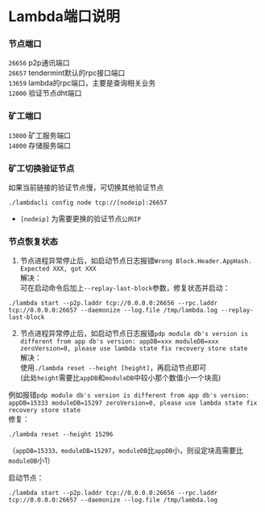 # Lambda端口说明

### 节点端口
`26656` p2p通讯端口  
`26657` tendermint默认的rpc接口端口  
`13659` lambda的rpc端口，主要是查询相关业务   
`12000` 验证节点dht端口   

### 矿工端口 
`13000` 矿工服务端口  
`14000` 存储服务端口

### 矿工切换验证节点
如果当前链接的验证节点慢，可切换其他验证节点
```
./lambdacli config node tcp://[nodeip]:26657
```  
        
- `[nodeip]` 为需要更换的验证节点`公网IP`

### 节点恢复状态
1. 节点进程异常停止后，如启动节点日志报错`Wrong Block.Header.AppHash.  Expected XXX, got XXX`  
解决：  
可在启动命令后加上`--replay-last-block`参数，修复状态并启动：
``` 
./lambda start --p2p.laddr tcp://0.0.0.0:26656 --rpc.laddr tcp://0.0.0.0:26657 --daemonize --log.file /tmp/lambda.log --replay-last-block
```
  

2. 节点进程异常停止后，如启动节点日志报错`pdp module db's version is different from app db's version: appDB=xxx moduleDB=xxx zeroVersion=0, please use lambda state fix recovery store state`  
解决：  
使用`./lambda reset --height [height]`，再启动节点即可  
(此处`height`需要比`appDB`和`moduleDB`中较小那个数值小一个块高)
  
例如报错`pdp module db's version is different from app db's version: appDB=15333 moduleDB=15297 zeroVersion=0, please use lambda state fix recovery store state
`  
修复：  
```
./lambda reset --height 15296
```  
（`appDB=15333，moduleDB=15297`，`moduleDB`比`appDB`小，则设定块高需要比`moduleDB`小1）

启动节点：
``` 
./lambda start --p2p.laddr tcp://0.0.0.0:26656 --rpc.laddr tcp://0.0.0.0:26657 --daemonize --log.file /tmp/lambda.log 
```







